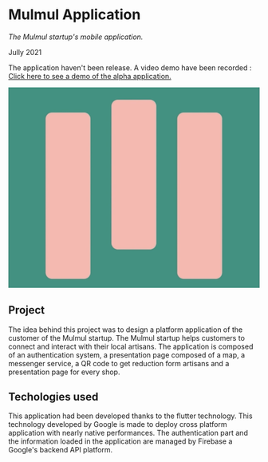 # Mulmul Application
*The Mulmul startup's mobile application.*

Jully 2021

The application haven't been release. A video demo have been recorded : [Click here to see a demo of the alpha application.](/project_4.mp4)

![Mulmul logo](/project_4.jpg)

## Project
The idea behind this project was to design a platform application of the customer of the Mulmul startup.
The Mulmul startup helps customers to connect and interact with their local artisans.
The application is composed of an authentication system, a presentation page composed of a map, a messenger service, a QR code to get reduction form artisans and a presentation page for every shop.

## Techologies used
This application had been developed thanks to the flutter technology. This technology developed by Google is made to deploy cross platform application with nearly native performances.
The authentication part and the information loaded in the application are managed by Firebase a Google's backend API platform. 
